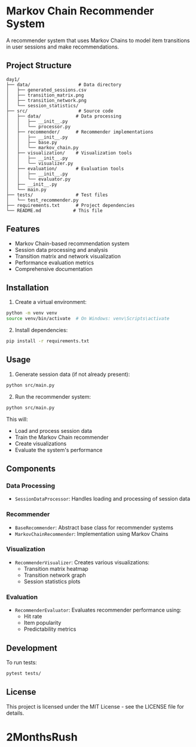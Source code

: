 # Markov Chain Recommender System

A recommender system that uses Markov Chains to model item transitions in user sessions and make recommendations.

## Project Structure

```
day1/
├── data/                  # Data directory
│   ├── generated_sessions.csv
│   ├── transition_matrix.png
│   ├── transition_network.png
│   └── session_statistics/
├── src/                   # Source code
│   ├── data/             # Data processing
│   │   ├── __init__.py
│   │   └── processor.py
│   ├── recommender/      # Recommender implementations
│   │   ├── __init__.py
│   │   ├── base.py
│   │   └── markov_chain.py
│   ├── visualization/    # Visualization tools
│   │   ├── __init__.py
│   │   └── visualizer.py
│   ├── evaluation/       # Evaluation tools
│   │   ├── __init__.py
│   │   └── evaluator.py
│   ├── __init__.py
│   └── main.py
├── tests/                # Test files
│   └── test_recommender.py
├── requirements.txt      # Project dependencies
└── README.md            # This file
```

## Features

- Markov Chain-based recommendation system
- Session data processing and analysis
- Transition matrix and network visualization
- Performance evaluation metrics
- Comprehensive documentation

## Installation

1. Create a virtual environment:
```bash
python -m venv venv
source venv/bin/activate  # On Windows: venv\Scripts\activate
```

2. Install dependencies:
```bash
pip install -r requirements.txt
```

## Usage

1. Generate session data (if not already present):
```bash
python src/main.py
```

2. Run the recommender system:
```bash
python src/main.py
```

This will:
- Load and process session data
- Train the Markov Chain recommender
- Create visualizations
- Evaluate the system's performance

## Components

### Data Processing
- `SessionDataProcessor`: Handles loading and processing of session data

### Recommender
- `BaseRecommender`: Abstract base class for recommender systems
- `MarkovChainRecommender`: Implementation using Markov Chains

### Visualization
- `RecommenderVisualizer`: Creates various visualizations:
  - Transition matrix heatmap
  - Transition network graph
  - Session statistics plots

### Evaluation
- `RecommenderEvaluator`: Evaluates recommender performance using:
  - Hit rate
  - Item popularity
  - Predictability metrics

## Development

To run tests:
```bash
pytest tests/
```

## License

This project is licensed under the MIT License - see the LICENSE file for details.
# 2MonthsRush
